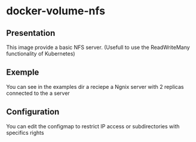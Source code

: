 # docker-volume-nfs

## Presentation

This image provide a basic NFS server. (Usefull to use the ReadWriteMany functionality of Kubernetes)

## Exemple

You can see in the examples dir a reciepe a Ngnix server with 2 replicas connected to the a server

## Configuration

You can edit the configmap to restrict IP access or subdirectories with specifics rights


